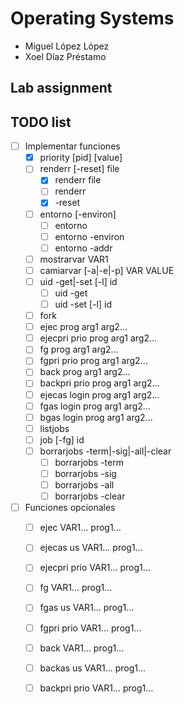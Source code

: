 # Operating Systems 
- Miguel López López
- Xoel Díaz Préstamo
## Lab assignment
## TODO list
 
- [ ] Implementar funciones
    - [x] priority [pid] [value] 
    - [ ] renderr [-reset] file 
        - [x] renderr file 
        - [ ] renderr 
        - [x] -reset 
    - [ ] entorno [-environ] 
        - [ ] entorno 
        - [ ] entorno -environ
        - [ ] entorno -addr
    - [ ] mostrarvar VAR1
    - [ ] camiarvar [-a|-e|-p] VAR VALUE 
    - [ ] uid -get|-set [-l] id 
        - [ ] uid -get 
        - [ ] uid -set [-l] id 
    - [ ] fork
    - [ ] ejec prog arg1 arg2...
    - [ ] ejecpri prio prog arg1 arg2...
    - [ ] fg prog arg1 arg2...
    - [ ] fgpri prio prog arg1 arg2...
    - [ ] back prog arg1 arg2...
    - [ ] backpri prio prog arg1 arg2...
    - [ ] ejecas login prog arg1 arg2...
    - [ ] fgas login prog arg1 arg2...
    - [ ] bgas login prog arg1 arg2...
    - [ ] listjobs
    - [ ] job [-fg] id
    - [ ] borrarjobs -term|-sig|-all|-clear
        - [ ] borrarjobs -term
        - [ ] borrarjobs -sig
        - [ ] borrarjobs -all
        - [ ] borrarjobs -clear

- [ ] Funciones opcionales
    - [ ] ejec VAR1... prog1... 
    - [ ] ejecas us VAR1... prog1... 
    - [ ] ejecpri prio VAR1... prog1... 
    - [ ] fg VAR1... prog1... 
    - [ ] fgas us VAR1... prog1... 
    - [ ] fgpri prio VAR1... prog1... 
    - [ ] back VAR1... prog1... 
    - [ ] backas us VAR1... prog1... 
    - [ ] backpri prio VAR1... prog1... 

